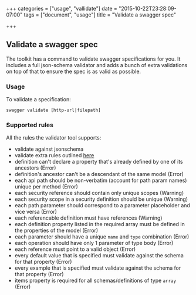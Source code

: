 +++
categories = ["usage", "vallidate"]
date = "2015-10-22T23:28:09-07:00"
tags = ["document", "usage"]
title = "Validate a swagger spec"

+++

## Validate a swagger spec

The toolkit has a command to validate swagger specifications for you.
It includes a full json-schema validator and adds a bunch of extra validations on
top of that to ensure the spec is as valid as possible.

### Usage

To validate a specification:

```
swagger validate [http-url|filepath]
```

### Supported rules

All the rules the validator tool supports:

-	validate against jsonschema
-	validate extra rules outlined [here](https://github.com/apigee-127/swagger-tools/blob/master/docs/Swagger_Validation.md)
  - definition can't declare a property that's already defined by one of its ancestors (Error)
  - definition's ancestor can't be a descendant of the same model (Error)
  - each api path should be non-verbatim (account for path param names) unique per method (Error)
  - each security reference should contain only unique scopes (Warning)
  - each security scope in a security definition should be unique (Warning)
  - each path parameter should correspond to a parameter placeholder and vice versa (Error)
  - each referencable definition must have references (Warning)
  - each definition property listed in the required array must be defined in the properties of the model (Error)
  - each parameter should have a unique `name` and `type` combination (Error)
  - each operation should have only 1 parameter of type body (Error)
  - each reference must point to a valid object (Error)
  - every default value that is specified must validate against the schema for that property (Error)
  - every example that is specified must validate against the schema for that property (Error)
  - items property is required for all schemas/definitions of type `array` (Error)
